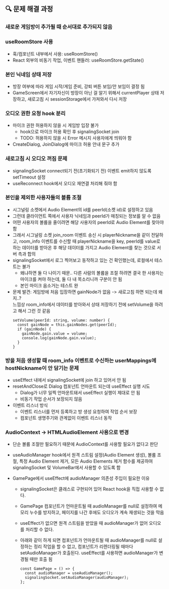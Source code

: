## 🔍 문제 해결 과정

### 새로운 게임방이 추가될 때 순서대로 추가되지 않음

### useRoomStore 사용

- 훅/컴포넌트 내부에서 사용: useRoomStore()
- React 외부의 비동기 작업, 이벤트 핸들러: useRoomStore.getState()

### 본인 닉네임 상태 저장

- 방장 여부에 따라 게임 시작/게임 준비, 강퇴 버튼 보임/안 보임이 결정 됨
- GameScreen에서 자기자신이 방장이 아닌 걸 알기 위해서 currentPlayer 상태 저장하고, 새로고침 시 sessionStorage에서 가져와서 다시 저장

### 오디오 권한 요청 hook 분리

- 마이크 권한 허용하지 않을 시 게임방 입장 불가
  - hook으로 마이크 허용 확인 후 signalingSocket join
  - TODO: 허용하지 않을 시 Error 메시지 사용자에게 띄워야 함
- CreateDialog, JoinDialog에 마이크 허용 안내 문구 추가

### 새로고침 시 오디오 꺼짐 문제

- signalingSocket connect되기 전(초기화되기 전) 이벤트 emit하지 않도록 setTimeout 설정
- useReconnect hook에서 오디오 재연결 처리해 줘야 함

### 본인을 제외한 사용자들의 볼륨 조절

- 시그널링 소켓에서 Audio Element의 id를 peerId(소켓 id)로 설정하고 있음
- 그런데 클라이언트 쪽에서 사용자 닉네임과 peerId가 매칭되는 정보를 알 수 없음
- 어떤 사용자의 볼륨을 줄이려면 해당 사용자의 peerId로 Audio Element를 찾아야 함
- 그래서 시그널링 소켓 join_room 이벤트 송신 시 playerNickname을 같이 전달하고, room_info 이벤트를 수신할 때 playerNickname을 key, peerId를 value로 하는 데이터를 받아온 후 해당 데이터를 가지고 Audio Element를 찾는 것으로 서버 측과 합의
- signalingSocket에서 로그 찍어보고 동작하고 있는 건 확인했는데, 로컬에서 테스트는 불가
  - 왜냐하면 둘 다 나이기 때문.. 다른 사람의 볼륨을 조절 하려면 결국 한 사용자는 마이크를 켜야 하는데, 둘 다 내 목소리니까 구분이 안 됨
  - 본인 마이크 음소거는 테스트 완
- 문제 발견: 게임방에 처음 입장하면 gainNode가 없음 -> 새로고침 하면 되는데 왜지..?  
  느낌상 room_info에서 데이터를 받아와서 상태 저장하기 전에 setVolume을 하려고 해서 그런 것 같음
  ```tsx
  setVolume(peerId: string, volume: number) {
    const gainNode = this.gainNodes.get(peerId);
    if (gainNode) {
      gainNode.gain.value = volume;
      console.log(gainNode.gain.value);
    }
  }
  ```

### 방을 처음 생성할 때 room_info 이벤트로 수신하는 userMappings에 hostNickname이 안 담기는 문제

- useEffect 내에서 signalingSocket에 join 하고 있어서 안 됨
- resetAndClose로 Dialog 컴포넌트 언마운트 되는데 useEffect 실행 시도
  - Dialog가 너무 일찍 언마운트돼서 useEffect 실행이 제대로 안 됨
  - 비동기 작업 순서가 보장되지 않음
- 이벤트 리스너 방식
  - 이벤트 리스너를 먼저 등록하고 방 생성 요청하여 작업 순서 보장
  - 컴포넌트 생명주기와 관계없이 이벤트 리스너 동작

### AudioContext -> HTMLAudioElement 사용으로 변경

- 단순 볼륨 조절만 필요하기 때문에 AudioContext를 사용할 필요가 없다고 판단
- useAudioManager hook에서 원격 스트림 설정(Audio Element 생성), 볼륨 조절, 특정 Audio Element 제거, 모든 Audio Elements 제거 함수를 제공하여 signalingSocket 및 VolumeBar에서 사용할 수 있도록 함
- GamePage에서 useEffect에 audioManager 의존성 주입이 필요한 이유

  - signalingSocket은 클래스로 구현되어 있어 React hook을 직접 사용할 수 없다.
  - GamePage 컴포넌트가 언마운트될 때 audioManager를 null로 설정하여 메모리 누수를 방지하고, 페이지를 나간 후에도 오디오가 계속 재생되는 것을 막음
  - useEffect가 없으면 원격 스트림을 받았을 때 audioManager가 없어 오디오를 처리할 수 없다.
  - 아래와 같이 하게 되면 컴포넌트가 언마운트될 때 audioManager를 null로 설정하는 정리 작업을 할 수 없고, 컴포넌트가 리렌더링될 때마다 setAudioManager가 호출된다. useEffect를 사용하면 audioManager가 변경될 때만 호출 됨

    ```tsx
    const GamePage = () => {
      const audioManager = useAudioManager();
      signalingSocket.setAudioManager(audioManager);
    };
    ```
